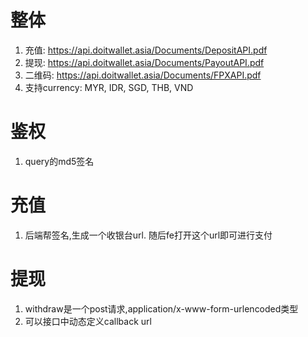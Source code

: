整体
==============
1. 充值: https://api.doitwallet.asia/Documents/DepositAPI.pdf
2. 提现: https://api.doitwallet.asia/Documents/PayoutAPI.pdf
3. 二维码: https://api.doitwallet.asia/Documents/FPXAPI.pdf
4. 支持currency: MYR, IDR, SGD, THB, VND



鉴权
==============
1. query的md5签名


充值
==============
1. 后端帮签名,生成一个收银台url.  随后fe打开这个url即可进行支付


提现
===============
1. withdraw是一个post请求,application/x-www-form-urlencoded类型
2. 可以接口中动态定义callback url